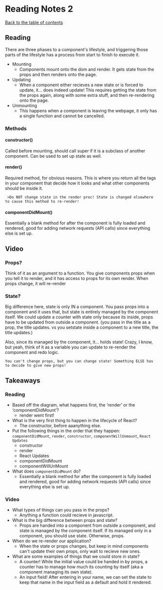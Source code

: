 

# Reading Notes 2

[Back to the table of contents](../../README.md)

## Reading

There are three phases to a component's lifestyle, and triggering those parts of the lifestyle has a process from start to finish to execute it.

* Mounting
  * Components mount onto the dom and render. It gets state from the props and then renders onto the page.
* Updating
  * When a component either recieves a new state or is forced to update, it... does indeed update! This requires getting the state from the props again, along with some extra stuff, and then re-rendering onto the page.
* Unmounting
  * This happens when a component is leaving the webpage, it only has a single function and cannot be cancelled.

### Methods

#### constructor()

Called before mounting, should call super if it is a subclass of another component. Can be used to set up state as well.

#### render()

Required method, for obvious reasons. This is where you return all the tags in your component that decide how it looks and what other components should be inside it.

```
 >Do NOT change state in the render proc! State is changed elsewhere to cause this method to re-render!
```

#### componentDidMount()

Essentially a blank method for after the component is fully loaded and rendered, good for adding network requests (API calls) since everything else is set up.

## Video

### Props?

Think of it as an argument to a function. You give components props when you tell it to render, and it has access to props for its own render. When props change, it will re-render

### State?

Big difference here, state is only IN a component. You pass props into a component and it uses that, but state is entirely managed by the component itself. We could update a counter with state only because its inside, props have to be updated from outside a component. (you pass in the title as a prop, the title updates. vs you setstate inside a component to a new title, the title updates.)

Also, since its managed by the component, it... holds state! Crazy, I know, but yeah, think of it as a variable you can update to re-render the component and redo logic.

```
You can't change props, but you can change state! Something ELSE has to decide to give new props!
```

## Takeaways

### Reading

* Based off the diagram, what happens first, the ‘render’ or the ‘componentDidMount’?
  * render went first!
* What is the very first thing to happen in the lifecycle of React?
  * The constructor, before aaanything else.
* Put the following things in the order that they happen: `componentDidMount`, `render`, `constructor`, `componentWillUnmount`, `React Updates`
  * constructor
  * render
  * React Updates
  * componentDidMount
  * componentWillUnMount
* What does `componentDidMount` do?
  * Essentially a blank method for after the component is fully loaded and rendered, good for adding network requests (API calls) since everything else is set up.

### Video

* What types of things can you pass in the props?
  * Anything a function could recieve in javascript.
* What is the big difference between props and state?
  * Props are handed into a component from outside a component, and state is managed by the component itself. If its managed only in a component, you should use state. Otherwise, props.
* When do we re-render our application?
  * When the state or props changes, but keep in mind components can't update their own props, only wait to recieve new ones.
* What are some examples of things that we could store in state?
  * A counter! While the initial value could be handed in by props, a counter has to manage how much its counting by itself (aka a component managing its own state).
  * An input field! After entering in your name, we can set the state to keep that name in the input field as a default and hold it rendered.
